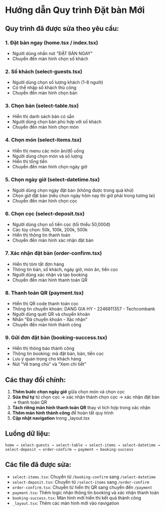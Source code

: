 # Hướng dẫn Quy trình Đặt bàn Mới

## Quy trình đã được sửa theo yêu cầu:

### 1. Đặt bàn ngay (home.tsx / index.tsx)
- Người dùng nhấn nút "ĐẶT BÀN NGAY"
- Chuyển đến màn hình chọn số khách

### 2. Số khách (select-guests.tsx)
- Người dùng chọn số lượng khách (1-8 người)
- Có thể nhập số khách thủ công
- Chuyển đến màn hình chọn bàn

### 3. Chọn bàn (select-table.tsx)
- Hiển thị danh sách bàn có sẵn
- Người dùng chọn bàn phù hợp với số khách
- Chuyển đến màn hình chọn món

### 4. Chọn món (select-items.tsx)
- Hiển thị menu các món ăn/đồ uống
- Người dùng chọn món và số lượng
- Hiển thị tổng tiền
- Chuyển đến màn hình chọn ngày giờ

### 5. Chọn ngày giờ (select-datetime.tsx)
- Người dùng chọn ngày đặt bàn (không được trong quá khứ)
- Chọn giờ đặt bàn (nếu chọn ngày hôm nay thì giờ phải trong tương lai)
- Chuyển đến màn hình chọn cọc

### 6. Chọn cọc (select-deposit.tsx)
- Người dùng chọn số tiền cọc (tối thiểu 50,000đ)
- Các tùy chọn: 50k, 100k, 200k, 500k
- Hiển thị thông tin thanh toán
- Chuyển đến màn hình xác nhận đặt bàn

### 7. Xác nhận đặt bàn (order-confirm.tsx)
- Hiển thị tóm tắt đơn hàng
- Thông tin bàn, số khách, ngày giờ, món ăn, tiền cọc
- Người dùng xác nhận và tạo booking
- Chuyển đến màn hình thanh toán QR

### 8. Thanh toán QR (payment.tsx)
- Hiển thị QR code thanh toán cọc
- Thông tin chuyển khoản: DANG GIA HY - 2246811357 - Techcombank
- Người dùng quét QR và chuyển khoản
- Nhấn "Đã chuyển khoản - Xác nhận"
- Chuyển đến màn hình thành công

### 9. Gửi đơn đặt bàn (booking-success.tsx)
- Hiển thị thông báo thành công
- Thông tin booking: mã đặt bàn, bàn, tiền cọc
- Lưu ý quan trọng cho khách hàng
- Nút "Về trang chủ" và "Xem chi tiết"

## Các thay đổi chính:

1. **Thêm bước chọn ngày giờ** giữa chọn món và chọn cọc
2. **Sửa thứ tự** từ chọn cọc → xác nhận thành chọn cọc → xác nhận đặt bàn → thanh toán QR
3. **Tách riêng màn hình thanh toán QR** thay vì tích hợp trong xác nhận
4. **Thêm màn hình thành công** để hoàn tất quy trình
5. **Cập nhật navigation** trong _layout.tsx

## Luồng dữ liệu:

```
home → select-guests → select-table → select-items → select-datetime → select-deposit → order-confirm → payment → booking-success
```

## Các file đã được sửa:

- `select-items.tsx`: Chuyển từ `/booking-confirm` sang `/select-datetime`
- `select-deposit.tsx`: Chuyển từ `/select-items` sang `/order-confirm`
- `order-confirm.tsx`: Chuyển từ hiển thị QR sang chuyển đến `/payment`
- `payment.tsx`: Thêm logic nhận thông tin booking và xác nhận thanh toán
- `booking-success.tsx`: Màn hình mới hiển thị kết quả thành công
- `_layout.tsx`: Thêm các màn hình mới vào navigation




